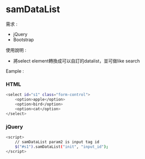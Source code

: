 # samDataList

需求 :

  - jQuery
  - Bootstrap

使用說明 :
  - 將select element轉換成可以自訂的datalist，並可做like search

Eample :

### HTML
```sh
<select id="s1" class="form-control">
    <option>apple</option>
    <option>bird</option>
    <option>cat</option>
</select>
```
### jQuery
```sh
<script>
    // samDataList param2 is input tag id
    $("#s1").samDataList("init", "input_id");
</script>
```